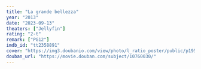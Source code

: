 ```yaml
---
title: "La grande bellezza"
year: "2013"
date: "2023-09-13"
theaters: ["Jellyfin"]
rating: "2-t"
remark: ["PG12"]
imdb_id: "tt2358891"
cover: "https://img3.doubanio.com/view/photo/l_ratio_poster/public/p1955988617.jpg"
douban_url: "https://movie.douban.com/subject/10760030/"
---
```

